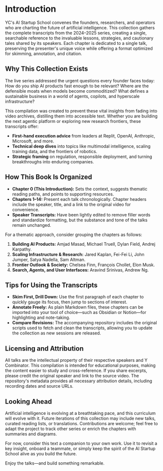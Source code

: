 # Introduction

YC's AI Startup School convenes the founders, researchers, and operators who are charting the future of artificial intelligence. This collection gathers the complete transcripts from the 2024–2025 series, creating a single, searchable reference to the invaluable lessons, strategies, and cautionary tales shared by its speakers. Each chapter is dedicated to a single talk, preserving the presenter's unique voice while offering a format optimized for skimming, annotation, and citation.

## Why This Collection Exists

The live series addressed the urgent questions every founder faces today: How do you ship AI products fast enough to be relevant? Where are the defensible moats when models become commoditized? What defines a sustainable business in a world of agents, copilots, and hyperscale infrastructure? 

This compilation was created to prevent these vital insights from fading into video archives, distilling them into accessible text. Whether you are building the next agentic platform or exploring new research frontiers, these transcripts offer:

- **First-hand execution advice** from leaders at Replit, OpenAI, Anthropic, Microsoft, and more.
- **Technical deep dives** into topics like multimodal intelligence, scaling training data, and the frontiers of robotics.
- **Strategic framing** on regulation, responsible deployment, and turning breakthroughs into enduring companies.

## How This Book Is Organized

- **Chapter 0 (This Introduction):** Sets the context, suggests thematic reading paths, and points to supporting resources.
- **Chapters 1–14:** Present each talk chronologically. Chapter headers include the speaker, title, and a link to the original video for convenience.
- **Speaker Transcripts:** Have been lightly edited to remove filler words and standardize formatting, but the substance and tone of the talks remain unchanged.

For a thematic approach, consider grouping the chapters as follows:

1.  **Building AI Products:** Amjad Masad, Michael Truell, Dylan Field, Andrej Karpathy.
2.  **Scaling Infrastructure & Research:** Jared Kaplan, Fei-Fei Li, John Jumper, Satya Nadella, Sam Altman.
3.  **Frontier Outlook & Society:** Chelsea Finn, François Chollet, Elon Musk.
4.  **Search, Agents, and User Interfaces:** Aravind Srinivas, Andrew Ng.

## Tips for Using the Transcripts

- **Skim First, Drill Down:** Use the first paragraph of each chapter to quickly gauge its focus, then jump to sections of interest.
- **Annotate Freely:** As plain Markdown files, these chapters can be imported into your tool of choice—such as Obsidian or Notion—for highlighting and note-taking.
- **Compare Revisions:** The accompanying repository includes the original scripts used to fetch and clean the transcripts, allowing you to update the collection as new sessions are released.

## Licensing and Attribution

All talks are the intellectual property of their respective speakers and Y Combinator. This compilation is intended for educational purposes, making the content easier to study and cross-reference. If you share excerpts, please credit the original speaker and link to the source video. The repository's metadata provides all necessary attribution details, including recording dates and source URLs.

## Looking Ahead

Artificial intelligence is evolving at a breathtaking pace, and this curriculum will evolve with it. Future iterations of this collection may include new talks, curated reading lists, or translations. Contributions are welcome; feel free to adapt the project to track other series or enrich the chapters with summaries and diagrams.

For now, consider this text a companion to your own work. Use it to revisit a key insight, onboard a teammate, or simply keep the spirit of the AI Startup School alive as you build the future.

Enjoy the talks—and build something remarkable.
